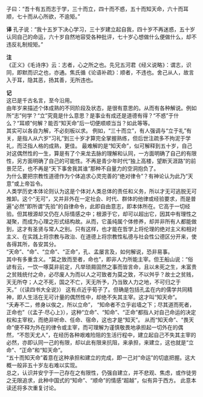 子曰：“吾十有五而志于学，三十而立，四十而不惑，五十而知天命，六十而耳顺，七十而从心所欲，不逾矩。”

**译** 
孔子说：“我十五岁下决心学习，三十岁建立起自我，四十岁不再迷惑，五十岁认同自己的命运，六十岁自然地容受各种批评，七十岁心想做什么便做什么，却不违反礼制规矩。”

**注**  
《正义》《毛诗序》云：志者，心之所之也。先兄五河君《经义说略》：谓志，识同，即默而识之也，亦通。焦氏循《论语补疏》：顺者，不违也。舍己从人，故言入于耳，隐其恶，扬其善，无所违也。 

**记**  
这已是千古名言，至今沿用。  
由年岁来描述个体成熟的不同阶段及状态，是很有意思的。从而有各种解说。例如所“志”何学？“立”究竟是什么意思？是事业有成还是道德有得？“不惑”于什么？“耳顺”何解？能否“知天命”后一切便顺顺当当？如此等等。   
其实可以各自为解，不必刻板以求。 例如，“三十而立”，有人强调与“立于礼”有关，是指人从六岁“习礼”到三十岁才算完全掌握熟练，但后世注疏多不拘泥于学礼，而泛指人格的成熟，更佳。 最难解的是“知天命”，似可解释到五十岁，自己对这偶然性的一生，算是有了个来龙去脉的理解和认同，一方面明确了自己的有限性，另方面明确了自己的可能性。不再是青少年时代“独上高楼，望断天涯路”的前景茫茫，也不再是“天下事舍我其谁”那种不自量力的空洞抱负了。  
为什么要把宗教性道德作为个体追求心灵完善的“绝对律令”？有神论认为此乃“天意”或上帝旨令。  
人类学历史本体论则认为这是个体对人类总体的责任和义务，所以才无可逃脱无可推卸。这个“无可”，又并非外在一定社会、时代、群体的他律或经验要求，而是普遍“必然”即所谓“先验”的自律命令，此即自由意志，即本体所在。它高于一切经验。但其根源却又仍在人际情感之中；根源于它，却可以超出它，因其中有理性之凝聚，而成为心理之形式结构故。从而，它虽纯属个体修养，却并非所有人都能做到，这才有圣贤与常人之别。只有这样，也才能在哲学上将伦理的绝对主义和相对主义、在实践上将宗教与政治、在道德上将宗教性私德与社会性公德区分开来，使各得其所，各安其分。  
“天命”、“命”、“立命”、“正命”，孔、孟屡言及，如何解说，恐非易事。  
其中有多重含义。“莫之致而至者，命也”，即非人力所能主宰。但王船山说：“俗谚有云，一饮一啄莫非前定，凡举琐屑固然之事而皆言命，且以未死之生，未富贵之贫贱统付之命，必尽废人为而以人之可致者为莫之致，不以舛乎？故士之贫贱，天无所夺；人之不死，国之不亡，天无所予，乃当致人力之地，不可归之于天。”（《读四书大全说》） 这有点近乎荀子了。但确是包括孔孟在内的儒学共同精神，即人生活在无可计量的偶然性中，却绝不失其主宰。这才叫“知天命”。  
“夭寿不二，修身以俟之，所以立命”， “知命者不立乎岩墙之下；尽其道而死者，正命也”（《孟子·尽心上》），这种“立命”、“知命”、“正命”都指人对自己命运的决定权和主宰权，而绝非听命、任命、宿命，这也才是“知天”。 从而“知天命”、“畏天命”便不释为外在的律令或主宰，而可理解为谨慎敬畏地承担起一切外在的偶然，“不怨天尤人”，在经历各种艰难险阻的生活行程中，建立起自己不失其主宰的必然，亦即认同一己的有限，却以此有限来抗阻，来承担，来建立，这也就是“立命”、“正命”和“知天命”。   
“五十而知天命”着意在这种承担和建立的完成，即一己对“命运”的切底把握。这大概一般非五十岁左右难以实现。  
总之，认识并安宁于一己存在之有限性，仍强自建立，并不悲观、焦虑，或作徒劳之无限追求，此种中国式的“知命”、“顺命”的情感“超越”，似有异于西方。 此意本读还将多次重复讨论。
